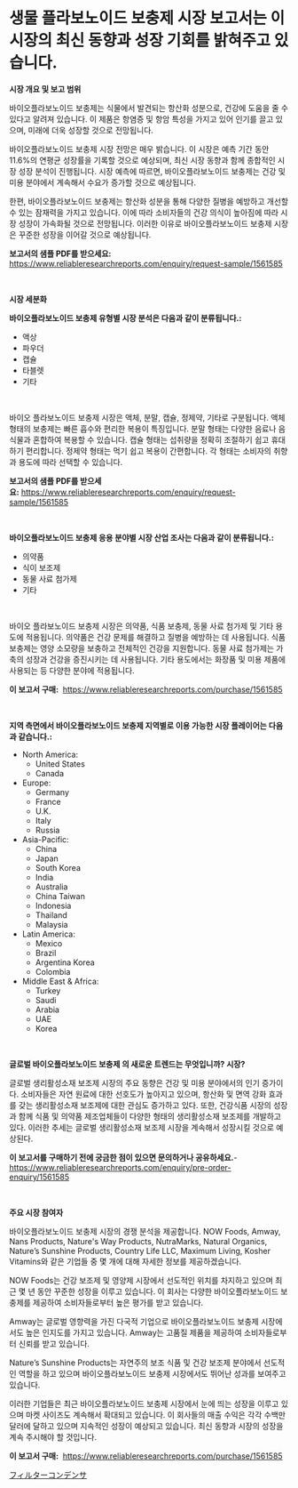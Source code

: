 <p><h1>생물 플라보노이드 보충제 시장 보고서는 이 시장의 최신 동향과 성장 기회를 밝혀주고 있습니다.</h1></p><p><strong>시장 개요 및 보고 범위</strong></p>
<p><p>바이오플라보노이드 보충제는 식물에서 발견되는 항산화 성분으로, 건강에 도움을 줄 수 있다고 알려져 있습니다. 이 제품은 항염증 및 항암 특성을 가지고 있어 인기를 끌고 있으며, 미래에 더욱 성장할 것으로 전망됩니다.</p><p>바이오플라보노이드 보충제 시장 전망은 매우 밝습니다. 이 시장은 예측 기간 동안 11.6%의 연평균 성장률을 기록할 것으로 예상되며, 최신 시장 동향과 함께 종합적인 시장 성장 분석이 진행됩니다. 시장 예측에 따르면, 바이오플라보노이드 보충제는 건강 및 미용 분야에서 계속해서 수요가 증가할 것으로 예상됩니다.</p><p>한편, 바이오플라보노이드 보충제는 항산화 성분을 통해 다양한 질병을 예방하고 개선할 수 있는 잠재력을 가지고 있습니다. 이에 따라 소비자들의 건강 의식이 높아짐에 따라 시장 성장이 가속화될 것으로 전망됩니다. 이러한 이유로 바이오플라보노이드 보충제 시장은 꾸준한 성장을 이어갈 것으로 예상됩니다.</p></p>
<p><strong>보고서의 샘플 PDF를 받으세요:</strong> <a href="https://www.reliableresearchreports.com/enquiry/request-sample/1561585">https://www.reliableresearchreports.com/enquiry/request-sample/1561585</a></p>
<p>&nbsp;</p>
<p><strong>시장 세분화</strong></p>
<p><strong>바이오플라보노이드 보충제 유형별 시장 분석은 다음과 같이 분류됩니다.:</strong></p>
<p><ul><li>액상</li><li>파우더</li><li>캡슐</li><li>타블렛</li><li>기타</li></ul></p>
<p>&nbsp;</p>
<p><p>바이오 플라보노이드 보충제 시장은 액체, 분말, 캡슐, 정제약, 기타로 구분됩니다. 액체 형태의 보충제는 빠른 흡수와 편리한 복용이 특징입니다. 분말 형태는 다양한 음료나 음식물과 혼합하여 복용할 수 있습니다. 캡슐 형태는 섭취량을 정확히 조절하기 쉽고 휴대하기 편리합니다. 정제약 형태는 먹기 쉽고 복용이 간편합니다. 각 형태는 소비자의 취향과 용도에 따라 선택할 수 있습니다.</p></p>
<p><strong>보고서의 샘플 PDF를 받으세요:</strong>&nbsp;<a href="https://www.reliableresearchreports.com/enquiry/request-sample/1561585">https://www.reliableresearchreports.com/enquiry/request-sample/1561585</a></p>
<p>&nbsp;</p>
<p><strong> 바이오플라보노이드 보충제 응용 분야별 시장 산업 조사는 다음과 같이 분류됩니다.:</strong></p>
<p><ul><li>의약품</li><li>식이 보조제</li><li>동물 사료 첨가제</li><li>기타</li></ul></p>
<p>&nbsp;</p>
<p><p>바이오 플라보노이드 보충제 시장은 의약품, 식품 보충제, 동물 사료 첨가제 및 기타 용도에 적용됩니다. 의약품은 건강 문제를 해결하고 질병을 예방하는 데 사용됩니다. 식품 보충제는 영양 소모량을 보충하고 전체적인 건강을 지원합니다. 동물 사료 첨가제는 가축의 성장과 건강을 증진시키는 데 사용됩니다. 기타 용도에서는 화장품 및 미용 제품에 사용되는 등 다양한 분야에 적용됩니다.</p></p>
<p><strong>이 보고서 구매:</strong>&nbsp; <a href="https://www.reliableresearchreports.com/purchase/1561585">https://www.reliableresearchreports.com/purchase/1561585</a></p>
<p>&nbsp;</p>
<p><strong>지역 측면에서 바이오플라보노이드 보충제 지역별로 이용 가능한 시장 플레이어는 다음과 같습니다.:</strong></p>
<p><ul>
    <li>
        North America:
        <ul>
            <li>United States</li>
            <li>Canada</li>
        </ul>
    </li>
    <li>
        Europe:
        <ul>
            <li>Germany</li>
            <li>France</li>
            <li>U.K.</li>
            <li>Italy</li>
            <li>Russia</li>
        </ul>
    </li>
    <li>
        Asia-Pacific:
        <ul>
            <li>China</li>
            <li>Japan</li>
            <li>South Korea</li>
            <li>India</li>
            <li>Australia</li>
            <li>China Taiwan</li>
            <li>Indonesia</li>
            <li>Thailand</li>
            <li>Malaysia</li>
        </ul>
    </li>
    <li>
        Latin America:
        <ul>
            <li>Mexico</li>
            <li>Brazil</li>
            <li>Argentina Korea</li>
            <li>Colombia</li>
        </ul>
    </li>
    <li>
        Middle East & Africa:
        <ul>
            <li>Turkey</li>
            <li>Saudi</li>
            <li>Arabia</li>
            <li>UAE</li>
            <li>Korea</li>
        </ul>
    </li>
    </ul></p>
<p>&nbsp;</p>
<p><strong>글로벌 바이오플라보노이드 보충제 의 새로운 트렌드는 무엇입니까? 시장?</strong></p>
<p><p>글로벌 생리활성소재 보조제 시장의 주요 동향은 건강 및 미용 분야에서의 인기 증가이다. 소비자들은 자연 원료에 대한 선호도가 높아지고 있으며, 항산화 및 면역 강화 효과를 갖는 생리활성소재 보조제에 대한 관심도 증가하고 있다. 또한, 건강식품 시장의 성장과 함께 식품 및 의약품 제조업체들이 다양한 형태의 생리활성소재 보조제를 개발하고 있다. 이러한 추세는 글로벌 생리활성소재 보조제 시장을 계속해서 성장시킬 것으로 예상된다.</p></p>
<p><strong>이 보고서를 구매하기 전에 궁금한 점이 있으면 문의하거나 공유하세요.</strong>- <a href="https://www.reliableresearchreports.com/enquiry/pre-order-enquiry/1561585">https://www.reliableresearchreports.com/enquiry/pre-order-enquiry/1561585</a></p>
<p>&nbsp;</p>
<p><strong>주요 시장 참여자</strong></p>
<p><p>바이오플라보노이드 보충제 시장의 경쟁 분석을 제공합니다. NOW Foods, Amway, Nans Products, Nature's Way Products, NutraMarks, Natural Organics, Nature’s Sunshine Products, Country Life LLC, Maximum Living, Kosher Vitamins와 같은 기업들 중 몇 개에 대해 자세한 정보를 제공하겠습니다.</p><p>NOW Foods는 건강 보조제 및 영양제 시장에서 선도적인 위치를 차지하고 있으며 최근 몇 년 동안 꾸준한 성장을 이루고 있습니다. 이 회사는 다양한 바이오플라보노이드 보충제를 제공하여 소비자들로부터 높은 평가를 받고 있습니다. </p><p>Amway는 글로벌 영향력을 가진 다국적 기업으로 바이오플라보노이드 보충제 시장에서도 높은 인지도를 가지고 있습니다. Amway는 고품질 제품을 제공하여 소비자들로부터 신뢰를 받고 있습니다.</p><p>Nature’s Sunshine Products는 자연주의 보조 식품 및 건강 보조제 분야에서 선도적인 역할을 하고 있으며 바이오플라보노이드 보충제 시장에서도 뛰어난 성과를 보여주고 있습니다. </p><p>이러한 기업들은 최근 바이오플라보노이드 보충제 시장에서 눈에 띄는 성장을 이루고 있으며 마켓 사이즈도 계속해서 확대되고 있습니다. 이 회사들의 매출 수익은 각각 수백만 달러에 달하고 있으며 지속적인 성장이 예상되고 있습니다. 최신 동향과 시장의 성장을 계속 주시해야 할 것입니다.</p></p>
<p><strong>이 보고서 구매:</strong>&nbsp;&nbsp;<a href="https://www.reliableresearchreports.com/purchase/1561585">https://www.reliableresearchreports.com/purchase/1561585</a></p>
<p><p><a href="https://medium.com/@annchovey2023/%E3%83%95%E3%82%A3%E3%83%AB%E3%82%BF%E3%83%BC%E3%82%AD%E3%83%A3%E3%83%91%E3%82%B7%E3%82%BF%E5%B8%82%E5%A0%B4%E8%A6%8F%E6%A8%A1-cagr-%E3%83%88%E3%83%AC%E3%83%B3%E3%83%892024-2030-db78f6021fcd">フィルターコンデンサ</a></p></p>
